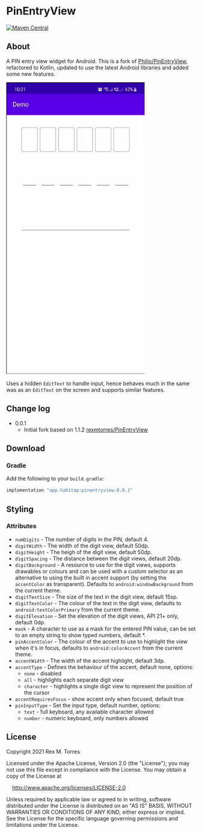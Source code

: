 PinEntryView
============

[![Maven Central](https://img.shields.io/maven-central/v/app.habitap/pinentryview.svg?label=Maven%20Central)](https://search.maven.org/search?q=g:%22app.habitap%22%20AND%20a:%22pinentryview%22)

## About

A PIN entry view widget for Android.  This is a fork of
[Philio/PinEntryView](https://github.com/Philio/PinEntryView), refactored to Kotlin, updated to use
the latest Android libraries and added some new features.

<img src="docs/demo.gif" width="368" height="776" />

Uses a hidden `EditText` to handle input, hence behaves much in the same was as an `EditText` on the
screen and supports similar features.

## Change log

* 0.0.1
  - Initial fork based on 1.1.2 [rexmtorres/PinEntryView](https://github.com/rexmtorres/PinEntryView)

## Download

### Gradle

Add the following to your `build.gradle`:
```groovy
implementation "app.habitap:pinentryview:0.0.1"
```

## Styling

### Attributes

* `numDigits` - The number of digits in the PIN, default 4.
* `digitWidth` - The width of the digit view, default 50dp.
* `digitHeight` - The heigh of the digit view, default 50dp.
* `digitSpacing` - The distance between the digit views, default 20dp.
* `digitBackground` - A resource to use for the digit views, supports drawables or colours and can
  be used with a custom selector as an alternative to using the built in accent support (by setting
  the `accentColor` as transparent). Defaults to `android:windowBackground` from the current theme.
* `digitTextSize` - The size of the text in the digit view, default 15sp.
* `digitTextColor` - The colour of the text in the digit view, defaults to `android:textColorPrimary`
  from the current theme.
* `digitElevation` - Set the elevation of the digit views, API 21+ only, default 0dp.
* `mask` - A character to use as a mask for the entered PIN value, can be set to an empty string to
  show typed numbers, default *.
* `pinAccentColor` - The colour of the accent to use to highlight the view when it's in focus, defaults
  to `android:colorAccent` from the current theme.
* `accentWidth` - The width of the accent highlight, default 3dp.
* `accentType` - Defines the behaviour of the accent, default none, options:
  * `none` - disabled
  * `all` - highlights each separate digit view
  * `character` - highlights a single digit view to represent the position of the cursor
* `accentRequiresFocus` - show accent only when focused, default true
* `pinInputType` - Set the input type, default number, options:
  * `text` - full keyboard, any available character allowed
  * `number` - numeric keyboard, only numbers allowed

## License

Copyright 2021 Rex M. Torres

Licensed under the Apache License, Version 2.0 (the "License");
you may not use this file except in compliance with the License.
You may obtain a copy of the License at

&nbsp;&nbsp;&nbsp;&nbsp;http://www.apache.org/licenses/LICENSE-2.0

Unless required by applicable law or agreed to in writing, software
distributed under the License is distributed on an "AS IS" BASIS,
WITHOUT WARRANTIES OR CONDITIONS OF ANY KIND, either express or implied.
See the License for the specific language governing permissions and
limitations under the License.
